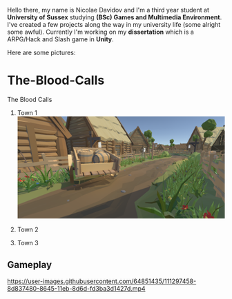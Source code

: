 Hello there, my name is Nicolae Davidov and I'm a third year student at **University of Sussex** studying **(BSc) Games and Multimedia Environment**. I've created a few projects along the way in my university life (some alright some awful). Currently I'm working on my **dissertation** which is a ARPG/Hack and Slash game in **Unity**.

Here are some pictures:




# The-Blood-Calls
The Blood Calls 
1. Town 1
![](Assets/1.PNG)

3. Town 2

5. Town 3

## Gameplay
https://user-images.githubusercontent.com/64851435/111297458-8d837480-8645-11eb-8d6d-fd3ba3d1427d.mp4
